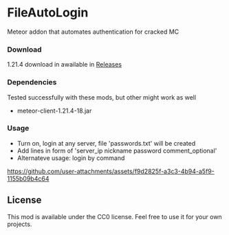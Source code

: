 # FileAutoLogin

Meteor addon that automates authentication for cracked MC 

### Download

1.21.4 download in awailable in [Releases](https://github.com/DortyTheGreat/FileAutoLogin/releases/latest)

### Dependencies

Tested successfully with these mods, but other might work as well

- meteor-client-1.21.4-18.jar

### Usage

- Turn on, login at any server, file 'passwords.txt' will be created
- Add lines in form of 'server_ip nickname password comment_optional'
- Alternateve usage: login by command

https://github.com/user-attachments/assets/f9d2825f-a3c3-4b94-a5f9-1155b09b4c64

## License

This mod is available under the CC0 license. Feel free to use it for your own projects.
